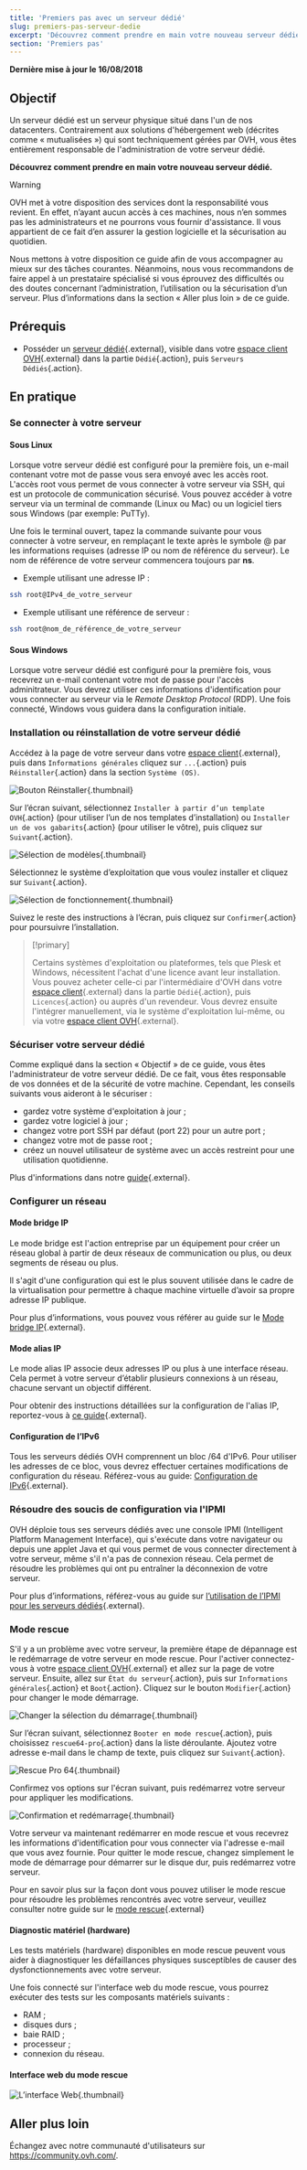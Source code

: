 ```yaml
---
title: 'Premiers pas avec un serveur dédié'
slug: premiers-pas-serveur-dedie
excerpt: 'Découvrez comment prendre en main votre nouveau serveur dédié'
section: 'Premiers pas'
---
```


**Dernière mise à jour le 16/08/2018**

## Objectif

Un serveur dédié est un serveur physique situé dans l'un de nos datacenters. Contrairement aux solutions d'hébergement web (décrites comme « mutualisées ») qui sont techniquement gérées par OVH, vous êtes entièrement responsable de l'administration de votre serveur dédié.

**Découvrez comment prendre en main votre nouveau serveur dédié.**

> [!warning]
>
> OVH met à votre disposition des services dont la responsabilité vous revient. En effet, n’ayant aucun accès à ces machines, nous n’en sommes pas les administrateurs et ne pourrons vous fournir d'assistance. Il vous appartient de ce fait d’en assurer la gestion logicielle et la sécurisation au quotidien.
> 
> Nous mettons à votre disposition ce guide afin de vous accompagner au mieux sur des tâches courantes. Néanmoins, nous vous recommandons de faire appel à un prestataire spécialisé si vous éprouvez des difficultés ou des doutes concernant l’administration, l’utilisation ou la sécurisation d’un serveur. Plus d’informations dans la section « Aller plus loin » de ce guide.
>


## Prérequis

* Posséder un [serveur dédié](https://www.ovh.com/fr/serveurs_dedies/){.external}, visible dans votre [espace client OVH](https://www.ovh.com/auth/?action=gotomanager){.external} dans la partie `Dédié`{.action}, puis `Serveurs Dédiés`{.action}.


## En pratique

### Se connecter à votre serveur

#### Sous Linux

Lorsque votre serveur dédié est configuré pour la première fois, un e-mail contenant votre mot de passe vous sera envoyé avec les accès root. L'accès root vous permet de vous connecter à votre serveur via SSH, qui est un protocole de communication sécurisé. Vous pouvez accéder à votre serveur via un terminal de commande (Linux ou Mac) ou un logiciel tiers sous Windows (par exemple: PuTTy).

Une fois le terminal ouvert, tapez la commande suivante pour vous connecter à votre serveur, en remplaçant le texte après le symbole @ par les informations requises (adresse IP ou nom de référence du serveur). Le nom de référence de votre serveur commencera toujours par **ns**.

- Exemple utilisant une adresse IP :

```sh
ssh root@IPv4_de_votre_serveur
```

- Exemple utilisant une référence de serveur :

```sh
ssh root@nom_de_référence_de_votre_serveur
```

#### Sous Windows

Lorsque votre serveur dédié est configuré pour la première fois, vous recevrez un e-mail contenant votre mot de passe pour l'accès adminitrateur. Vous devrez utiliser ces informations d'identification pour vous connecter au serveur via le *Remote Desktop Protocol* (RDP). Une fois connecté, Windows vous guidera dans la configuration initiale.

### Installation ou réinstallation de votre serveur dédié

Accédez à la page de votre serveur dans votre [espace client](https://www.ovh.com/auth/?action=gotomanager){.external}, puis dans `Informations générales` cliquez sur `...`{.action} puis `Réinstaller`{.action} dans la section `Système (OS)`.

![Bouton Réinstaller](images/reinstalling-your-server-01.png){.thumbnail}

Sur l’écran suivant, sélectionnez `Installer à partir d’un template OVH`{.action} (pour utiliser l’un de nos templates d’installation) ou `Installer un de vos gabarits`{.action} (pour utiliser le vôtre), puis cliquez sur `Suivant`{.action}.

![Sélection de modèles](images/reinstalling-your-server-02.png){.thumbnail}

Sélectionnez le système d’exploitation que vous voulez installer et cliquez sur `Suivant`{.action}.

![Sélection de fonctionnement](images/reinstalling-your-server-03.png){.thumbnail}

Suivez le reste des instructions à l’écran, puis cliquez sur `Confirmer`{.action} pour poursuivre l’installation.


> [!primary]
>
> Certains systèmes d'exploitation ou plateformes, tels que Plesk et Windows, nécessitent l'achat d'une licence avant leur installation. Vous pouvez acheter celle-ci par l'intermédiaire d'OVH dans votre [espace client](https://www.ovh.com/auth/?action=gotomanager){.external} dans la partie `Dédié`{.action}, puis `Licences`{.action} ou auprès d'un revendeur. Vous devrez ensuite l'intégrer manuellement, via le système d'exploitation lui-même, ou via votre [espace client OVH](https://www.ovh.com/auth/?action=gotomanager){.external}. 
> 


### Sécuriser votre serveur dédié

Comme expliqué dans la section « Objectif » de ce guide, vous êtes l'administrateur de votre serveur dédié. De ce fait, vous êtes responsable de vos données et de la sécurité de votre machine. Cependant, les conseils suivants vous aideront à le sécuriser :

* gardez votre système d'exploitation à jour ;
* gardez votre logiciel à jour ;
* changez votre port SSH par défaut (port 22) pour un autre port ;
* changez votre mot de passe root ;
* créez un nouvel utilisateur de système avec un accès restreint pour une utilisation quotidienne.

Plus d'informations dans notre [guide](https://docs.ovh.com/fr/dedicated/securiser-un-serveur-dedie/){.external}.


### Configurer un réseau

#### Mode bridge IP

Le mode bridge est l'action entreprise par un équipement pour créer un réseau global à partir de deux réseaux de communication ou plus, ou deux segments de réseau ou plus.

Il s'agit d'une configuration qui est le plus souvent utilisée dans le cadre de la virtualisation pour permettre à chaque machine virtuelle d’avoir sa propre adresse IP publique.

Pour plus d’informations, vous pouvez vous référer au guide sur le [Mode bridge IP](https://docs.ovh.com/fr/dedicated/network-bridging/){.external}.

#### Mode alias IP

Le mode alias IP associe deux adresses IP ou plus à une interface réseau. Cela permet à votre serveur d’établir plusieurs connexions à un réseau, chacune servant un objectif différent.

Pour obtenir des instructions détaillées sur la configuration de l'alias IP, reportez-vous à [ce guide](https://docs.ovh.com/fr/dedicated/network-ipaliasing/){.external}.

#### Configuration de l’IPv6

Tous les serveurs dédiés OVH comprennent un bloc /64 d'IPv6. Pour utiliser les adresses de ce bloc, vous devrez effectuer certaines modifications de configuration du réseau. Référez-vous au guide: [Configuration de IPv6](https://docs.ovh.com/fr/dedicated/network-ipv6/){.external}.


### Résoudre des soucis de configuration via l'IPMI

OVH déploie tous ses serveurs dédiés avec une console IPMI (Intelligent Platform Management Interface), qui s'exécute dans votre navigateur ou depuis une applet Java et qui vous permet de vous connecter directement à votre serveur, même s'il n'a pas de connexion réseau. Cela permet de résoudre les problèmes qui ont pu entraîner la déconnexion de votre serveur.

Pour plus d’informations, référez-vous au guide sur [l’utilisation de l’IPMI pour les serveurs dédiés](https://docs.ovh.com/fr/dedicated/utilisation-ipmi-serveurs-dedies/){.external}.


### Mode rescue

S'il y a un problème avec votre serveur, la première étape de dépannage est le redémarrage de votre serveur en mode rescue. Pour l'activer connectez-vous à votre [espace client OVH](https://www.ovh.com/auth/?action=gotomanager){.external} et allez sur la page de votre serveur. Ensuite, allez sur `État du serveur`{.action}, puis sur `Informations générales`{.action} et `Boot`{.action}. Cliquez sur le bouton `Modifier`{.action} pour changer le mode démarrage.

![Changer la sélection du démarrage](images/rescue-mode-01.png){.thumbnail}

Sur l’écran suivant, sélectionnez `Booter en mode rescue`{.action}, puis choisissez `rescue64-pro`{.action} dans la liste déroulante. Ajoutez votre adresse e-mail dans le champ de texte, puis cliquez sur `Suivant`{.action}.

![Rescue Pro 64](images/rescue-mode-03.png){.thumbnail}

Confirmez vos options sur l'écran suivant, puis redémarrez votre serveur pour appliquer les modifications.

![Confirmation et redémarrage](images/rescue-mode-02.png){.thumbnail}

Votre serveur va maintenant redémarrer en mode rescue et vous recevrez les informations d'identification pour vous connecter via l'adresse e-mail que vous avez fournie. Pour quitter le mode rescue, changez simplement le mode de démarrage pour démarrer sur le disque dur, puis redémarrez votre serveur.

Pour en savoir plus sur la façon dont vous pouvez utiliser le mode rescue pour résoudre les problèmes rencontrés avec votre serveur, veuillez consulter notre guide sur le [mode rescue](https://docs.ovh.com/fr/dedicated/ovh-rescue/){.external}


#### Diagnostic matériel (hardware)

Les tests matériels (hardware) disponibles en mode rescue peuvent vous aider à diagnostiquer les défaillances physiques susceptibles de causer des dysfonctionnements avec votre serveur.

Une fois connecté sur l'interface web du mode rescue, vous pourrez exécuter des tests sur les composants matériels suivants :

* RAM ;
* disques durs ;
* baie RAID ;
* processeur ;
* connexion du réseau.

#### Interface web du mode rescue

![L’interface Web](images/rescue-mode-04.png){.thumbnail}

## Aller plus loin

Échangez avec notre communauté d'utilisateurs sur <https://community.ovh.com/>.